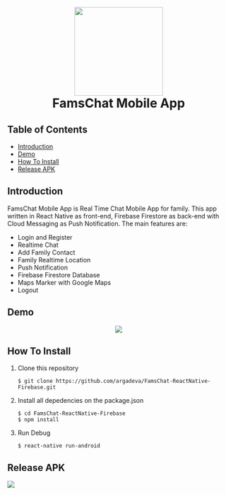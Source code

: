 <h1 align="center">
  <br>
  <img src="https://github.com/argadeva/FamsChat-ReactNative-Firebase/raw/master/android/app/src/main/ic_launcher-web.png" width="200">
  <br>
  FamsChat Mobile App
  <br>
</h1>

## Table of Contents

- [Introduction](#introduction)
- [Demo](#demo)
- [How To Install](#how-to-install)
- [Release APK](#release-apk)

## Introduction

FamsChat Mobile App is Real Time Chat Mobile App for family. This app written in React Native as front-end, Firebase Firestore as back-end with Cloud Messaging as Push Notification. The main features are:

- Login and Register
- Realtime Chat
- Add Family Contact
- Family Realtime Location
- Push Notification
- Firebase Firestore Database
- Maps Marker with Google Maps
- Logout

## Demo

<p align="center">
 <img src="https://github.com/argadeva/FamsChat-ReactNative-Firebase/raw/master/demo/demo.gif" />
</p>

## How To Install

1. Clone this repository
   ```
   $ git clone https://github.com/argadeva/FamsChat-ReactNative-Firebase.git
   ```
2. Install all depedencies on the package.json
   ```
   $ cd FamsChat-ReactNative-Firebase
   $ npm install
   ```
3. Run Debug

   ```
   $ react-native run-android
   ```

## Release APK

<a href="https://drive.google.com/file/d/1OH94IHiE9F6YU4FNZhFszEaZDnN7jI1J/view?usp=sharing">
  <img src="https://img.shields.io/badge/Download%20on%20the-Google%20Drive-blue.svg?style=popout&logo=google-drive"/>
</a>
